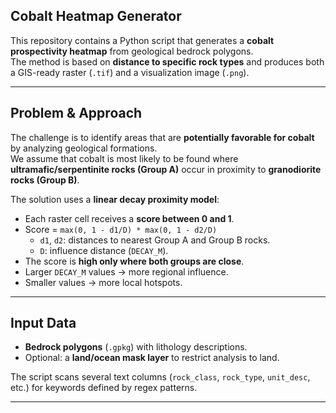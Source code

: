 ## Cobalt Heatmap Generator

This repository contains a Python script that generates a **cobalt prospectivity heatmap** from geological bedrock polygons.  
The method is based on **distance to specific rock types** and produces both a GIS-ready raster (`.tif`) and a visualization image (`.png`).

---

## Problem & Approach

The challenge is to identify areas that are **potentially favorable for cobalt** by analyzing geological formations.  
We assume that cobalt is most likely to be found where **ultramafic/serpentinite rocks (Group A)** occur in proximity to **granodiorite rocks (Group B)**.

The solution uses a **linear decay proximity model**:
- Each raster cell receives a **score between 0 and 1**.  
- Score = `max(0, 1 - d1/D) * max(0, 1 - d2/D)`  
  - `d1`, `d2`: distances to nearest Group A and Group B rocks.  
  - `D`: influence distance (`DECAY_M`).  
- The score is **high only where both groups are close**.  
- Larger `DECAY_M` values → more regional influence.  
- Smaller values → more local hotspots.

---

## Input Data

- **Bedrock polygons** (`.gpkg`) with lithology descriptions.  
- Optional: a **land/ocean mask layer** to restrict analysis to land.  

The script scans several text columns (`rock_class`, `rock_type`, `unit_desc`, etc.) for keywords defined by regex patterns.

---

